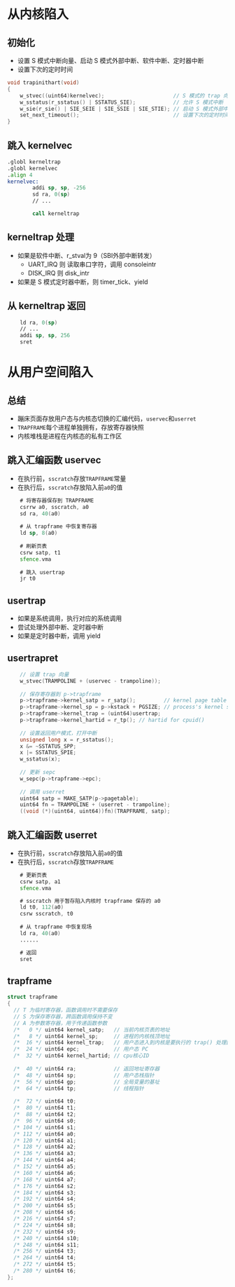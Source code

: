 # 从内核陷入
## 初始化
- 设置 S 模式中断向量、启动 S 模式外部中断、软件中断、定时器中断
- 设置下次的定时时间
```C
void trapinithart(void)
{
    w_stvec((uint64)kernelvec);                      // S 模式的 trap 向量
    w_sstatus(r_sstatus() | SSTATUS_SIE);            // 允许 S 模式中断
    w_sie(r_sie() | SIE_SEIE | SIE_SSIE | SIE_STIE); // 启动 S 模式外部中断、软件中断、定时器中断
    set_next_timeout();                              // 设置下次的定时时间
}
```
## 跳入 kernelvec
```asm
.globl kerneltrap
.globl kernelvec
.align 4
kernelvec:
        addi sp, sp, -256
        sd ra, 0(sp)
		// ...

        call kerneltrap
```
## kerneltrap 处理
- 如果是软件中断、r_stval为 9（SBI外部中断转发）
	- UART_IRQ 则 读取串口字符，调用 consoleintr
	- DISK_IRQ 则 disk_intr
- 如果是 S 模式定时器中断，则 timer_tick、yield
## 从 kerneltrap 返回
```asm
	ld ra, 0(sp)
	// ...
	addi sp, sp, 256
	sret
```
# 从用户空间陷入
## 总结
- 蹦床页面存放用户态与内核态切换的汇编代码，`uservec`和`userret`
- `TRAPFRAME`每个进程单独拥有，存放寄存器快照
- 内核堆栈是进程在内核态的私有工作区

## 跳入汇编函数 uservec
- 在执行前，`sscratch`存放`TRAPFRAME`常量
- 在执行后，`sscratch`存放陷入前`a0`的值
```asm
	# 将寄存器保存到 TRAPFRAME
	csrrw a0, sscratch, a0
	sd ra, 40(a0)
	
	# 从 trapframe 中恢复寄存器
	ld sp, 8(a0)
	
	# 刷新页表
	csrw satp, t1
	sfence.vma
	
	# 跳入 usertrap
	jr t0 
```
## usertrap
- 如果是系统调用，执行对应的系统调用
- 尝试处理外部中断、定时器中断
- 如果是定时器中断，调用 yield
## usertrapret
```c
	// 设置 trap 向量
	w_stvec(TRAMPOLINE + (uservec - trampoline));
	
	// 保存寄存器到 p->trapframe
	p->trapframe->kernel_satp = r_satp();         // kernel page table
	p->trapframe->kernel_sp = p->kstack + PGSIZE; // process's kernel stack
	p->trapframe->kernel_trap = (uint64)usertrap;
	p->trapframe->kernel_hartid = r_tp(); // hartid for cpuid()
	
	// 设置返回用户模式，打开中断
	unsigned long x = r_sstatus();
	x &= ~SSTATUS_SPP;
	x |= SSTATUS_SPIE;
	w_sstatus(x);
	
	// 更新 sepc
	w_sepc(p->trapframe->epc);
	
	// 调用 userret
	uint64 satp = MAKE_SATP(p->pagetable);
	uint64 fn = TRAMPOLINE + (userret - trampoline);
	((void (*)(uint64, uint64))fn)(TRAPFRAME, satp);
```
## 跳入汇编函数 userret
- 在执行前，`sscratch`存放陷入前`a0`的值
- 在执行后，`sscratch`存放`TRAPFRAME`
```asm
	# 更新页表
	csrw satp, a1
	sfence.vma

	# sscratch 用于暂存陷入内核时 trapframe 保存的 a0
    ld t0, 112(a0)
    csrw sscratch, t0
		
	# 从 trapframe 中恢复现场
	ld ra, 40(a0)
	......

	# 返回
	sret
```
## trapframe
```C
struct trapframe
{
  // T 为临时寄存器，函数调用时不需要保存
  // S 为保存寄存器，跨函数调用保持不变
  // A 为参数寄存器，用于传递函数参数
  /*   0 */ uint64 kernel_satp;   // 当前内核页表的地址
  /*   8 */ uint64 kernel_sp;     // 进程的内核栈顶地址
  /*  16 */ uint64 kernel_trap;   // 用户态进入到内核是要执行的 trap() 处理函数
  /*  24 */ uint64 epc;           // 用户态 PC
  /*  32 */ uint64 kernel_hartid; // cpu核心ID
  
  /*  40 */ uint64 ra;            // 返回地址寄存器
  /*  48 */ uint64 sp;            // 用户态栈指针
  /*  56 */ uint64 gp;            // 全局变量的基址
  /*  64 */ uint64 tp;            // 线程指针
  
  /*  72 */ uint64 t0;
  /*  80 */ uint64 t1;
  /*  88 */ uint64 t2;
  /*  96 */ uint64 s0;
  /* 104 */ uint64 s1;
  /* 112 */ uint64 a0;
  /* 120 */ uint64 a1;
  /* 128 */ uint64 a2;
  /* 136 */ uint64 a3;
  /* 144 */ uint64 a4;
  /* 152 */ uint64 a5;
  /* 160 */ uint64 a6;
  /* 168 */ uint64 a7;
  /* 176 */ uint64 s2;
  /* 184 */ uint64 s3;
  /* 192 */ uint64 s4;
  /* 200 */ uint64 s5;
  /* 208 */ uint64 s6;
  /* 216 */ uint64 s7;
  /* 224 */ uint64 s8;
  /* 232 */ uint64 s9;
  /* 240 */ uint64 s10;
  /* 248 */ uint64 s11;
  /* 256 */ uint64 t3;
  /* 264 */ uint64 t4;
  /* 272 */ uint64 t5;
  /* 280 */ uint64 t6;
};
```
